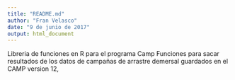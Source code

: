 ```yaml
---
title: "README.md"
author: "Fran Velasco"
date: "9 de junio de 2017"
output: html_document
---
```


Libreria de funciones en R para el programa Camp
Funciones para sacar resultados de los datos de campañas de arrastre demersal guardados en el CAMP version 12,